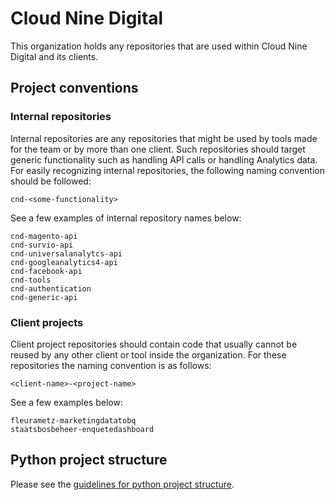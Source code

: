 # Cloud Nine Digital
This organization holds any repositories that are used within Cloud Nine Digital and its clients.

## Project conventions
### Internal repositories
Internal repositories are any repositories that might be used by tools made for the team or by more than one client. Such repositories should target generic functionality such as handling API calls or handling Analytics data. For easily recognizing internal repositories, the following naming convention should be followed:
```
cnd-<some-functionality>
```

See a few examples of internal repository names below:
```
cnd-magento-api
cnd-survio-api
cnd-universalanalytcs-api
cnd-googleanalytics4-api
cnd-facebook-api
cnd-tools
cnd-authentication
cnd-generic-api
```

### Client projects
Client project repositories should contain code that usually cannot be reused by any other client or tool inside the organization. For these repositories the naming convention is as follows:
```
<client-name>-<project-name>
```
See a few examples below:
```
fleurametz-marketingdatatobq
staatsbosbeheer-enquetedashboard
```
## Python project structure

Please see the [guidelines for python project structure](https://wiki.cloudninedigital.nl/Processing-and-Delivery/Software-Development/Python/installable-python-packages).

